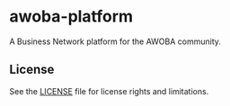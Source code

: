 # awoba-platform
A Business Network platform for the AWOBA community.

## License
See the [LICENSE](https://github.com/hubertnare/awoba-platform-v0.1/blob/master/INTERFACE%20LICENSE.md) file for license rights and limitations.

